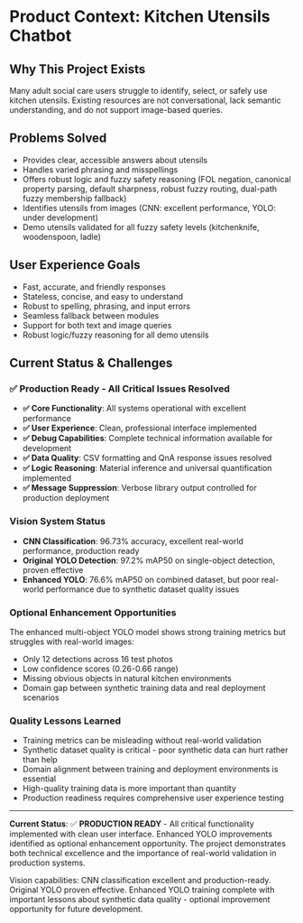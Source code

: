 # Product Context: Kitchen Utensils Chatbot

## Why This Project Exists
Many adult social care users struggle to identify, select, or safely use kitchen utensils. Existing resources are not conversational, lack semantic understanding, and do not support image-based queries.

## Problems Solved
- Provides clear, accessible answers about utensils
- Handles varied phrasing and misspellings
- Offers robust logic and fuzzy safety reasoning (FOL negation, canonical property parsing, default sharpness, robust fuzzy routing, dual-path fuzzy membership fallback)
- Identifies utensils from images (CNN: excellent performance, YOLO: under development)
- Demo utensils validated for all fuzzy safety levels (kitchenknife, woodenspoon, ladle)

## User Experience Goals
- Fast, accurate, and friendly responses
- Stateless, concise, and easy to understand
- Robust to spelling, phrasing, and input errors
- Seamless fallback between modules
- Support for both text and image queries 
- Robust logic/fuzzy reasoning for all demo utensils

## Current Status & Challenges
### **✅ Production Ready - All Critical Issues Resolved**
- **✅ Core Functionality**: All systems operational with excellent performance
- **✅ User Experience**: Clean, professional interface implemented
- **✅ Debug Capabilities**: Complete technical information available for development
- **✅ Data Quality**: CSV formatting and QnA response issues resolved
- **✅ Logic Reasoning**: Material inference and universal quantification implemented
- **✅ Message Suppression**: Verbose library output controlled for production deployment

### **Vision System Status**
- **CNN Classification**: 96.73% accuracy, excellent real-world performance, production ready
- **Original YOLO Detection**: 97.2% mAP50 on single-object detection, proven effective
- **Enhanced YOLO**: 76.6% mAP50 on combined dataset, but poor real-world performance due to synthetic dataset quality issues

### **Optional Enhancement Opportunities**
The enhanced multi-object YOLO model shows strong training metrics but struggles with real-world images:
- Only 12 detections across 16 test photos
- Low confidence scores (0.26-0.66 range)
- Missing obvious objects in natural kitchen environments
- Domain gap between synthetic training data and real deployment scenarios

### **Quality Lessons Learned**
- Training metrics can be misleading without real-world validation
- Synthetic dataset quality is critical - poor synthetic data can hurt rather than help
- Domain alignment between training and deployment environments is essential
- High-quality training data is more important than quantity
- Production readiness requires comprehensive user experience testing

---

**Current Status**: ✅ **PRODUCTION READY** - All critical functionality implemented with clean user interface. Enhanced YOLO improvements identified as optional enhancement opportunity. The project demonstrates both technical excellence and the importance of real-world validation in production systems.

Vision capabilities: CNN classification excellent and production-ready. Original YOLO proven effective. Enhanced YOLO training complete with important lessons about synthetic data quality - optional improvement opportunity for future development. 